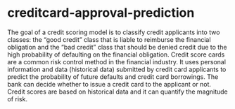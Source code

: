 # creditcard-approval-prediction
The goal of a credit scoring model is to classify credit applicants into two classes: the “good credit” class that is liable to reimburse the financial obligation and the “bad credit” class that should be denied credit due to the high probability of defaulting on the financial obligation.
Credit score cards are a common risk control method in the financial industry. It uses personal information and data (historical data) submitted by credit card applicants to predict the probability of future defaults and credit card borrowings. The bank can decide whether to issue a credit card to the applicant or not. Credit scores are based on historical data and it can quantify the magnitude of risk.
